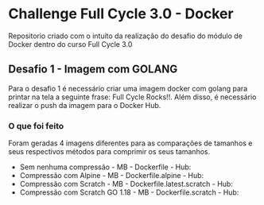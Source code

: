 # Challenge Full Cycle 3.0 - Docker

Repositorio criado com o intuíto da realização do desafio do módulo de Docker dentro do curso Full Cycle 3.0

## Desafio 1 - Imagem com GOLANG
Para o desafio 1 é necessário criar uma imagem docker com golang para printar na tela a seguinte frase: Full Cycle Rocks!!.
Além disso, é necessário realizar o push da imagem para o Docker Hub.

### O que foi feito

Foram geradas 4 imagens diferentes para as comparações de tamanhos e seus respectivos métodos para comprimir os seus tamanhos.

- Sem nenhuma compressão - MB - Dockerfile - Hub:
- Compressão com Alpine - MB - Dockerfile.alpine - Hub:
- Compressão com Scratch - MB - Dockerfile.latest.scratch - Hub:
- Compressão com Scratch GO 1.18 - MB - Dockerfile.scratch - Hub:





